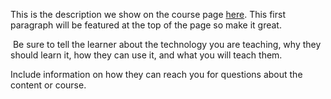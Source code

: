 This is the description we show on the course page [here](https://lab.github.com/Shirodeep/coding-is-fun-if-it-is-hard-to-get-first). This first paragraph will be featured at the top of the page so make it great.
​

​
Be sure to tell the learner about the technology you are teaching, why they should learn it, how they can use it, and what you will teach them.
​


Include information on how they can reach you for questions about the content or course. 
